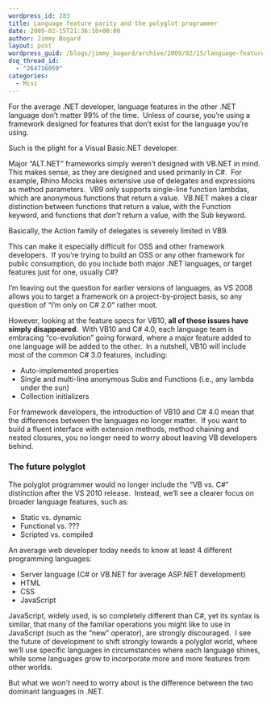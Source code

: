 ```yaml
---
wordpress_id: 283
title: Language feature parity and the polyglot programmer
date: 2009-02-15T21:36:10+00:00
author: Jimmy Bogard
layout: post
wordpress_guid: /blogs/jimmy_bogard/archive/2009/02/15/language-feature-parity-and-the-polyglot-programmer.aspx
dsq_thread_id:
  - "264716059"
categories:
  - Misc
---
```

For the average .NET developer, language features in the other .NET language don’t matter 99% of the time.&#160; Unless of course, you’re using a framework designed for features that don’t exist for the language you’re using.

Such is the plight for a Visual Basic.NET developer.

Major “ALT.NET” frameworks simply weren’t designed with VB.NET in mind.&#160; This makes sense, as they are designed and used primarily in C#.&#160; For example, Rhino Mocks makes extensive use of delegates and expressions as method parameters.&#160; VB9 only supports single-line function lambdas, which are anonymous functions that return a value.&#160; VB.NET makes a clear distinction between functions that return a value, with the Function keyword, and functions that _don’t_ return a value, with the Sub keyword.

Basically, the Action family of delegates is severely limited in VB9.

This can make it especially difficult for OSS and other framework developers.&#160; If you’re trying to build an OSS or any other framework for public consumption, do you include both major .NET languages, or target features just for one, usually C#?

I’m leaving out the question for earlier versions of languages, as VS 2008 allows you to target a framework on a project-by-project basis, so any question of “I’m only on C# 2.0” rather moot.

However, looking at the feature specs for VB10, **all of these issues have simply disappeared**.&#160; With VB10 and C# 4.0, each language team is embracing “co-evolution” going forward, where a major feature added to one language will be added to the other.&#160; In a nutshell, VB10 will include most of the common C# 3.0 features, including:

  * Auto-implemented properties
  * Single and multi-line anonymous Subs and Functions (i.e., any lambda under the sun)
  * Collection initializers

For framework developers, the introduction of VB10 and C# 4.0 mean that the differences between the languages no longer matter.&#160; If you want to build a fluent interface with extension methods, method chaining and nested closures, you no longer need to worry about leaving VB developers behind.

### The future polyglot

The polyglot programmer would no longer include the “VB vs. C#” distinction after the VS 2010 release.&#160; Instead, we’ll see a clearer focus on broader language features, such as:

  * Static vs. dynamic
  * Functional vs. ???
  * Scripted vs. compiled

An average web developer today needs to know at least 4 different programming languages:

  * Server language (C# or VB.NET for average ASP.NET development)
  * HTML
  * CSS
  * JavaScript

JavaScript, widely used, is so completely different than C#, yet its syntax is similar, that many of the familiar operations you might like to use in JavaScript (such as the “new” operator), are strongly discouraged.&#160; I see the future of development to shift strongly towards a polyglot world, where we’ll use specific languages in circumstances where each language shines, while some languages grow to incorporate more and more features from other worlds.

But what we _won’t_ need to worry about is the difference between the two dominant languages in .NET.